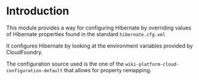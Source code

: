 Introduction
============

This module provides a way for configuring Hibernate by overriding values of Hibernate properties found in the standard `hibernate.cfg.xml`

It configures Hibernate by looking at the environment variables provided by CloudFoundry.

The configuration source used is the one of the `wiki-platform-cloud-configuration-default` that allows for property remapping.

